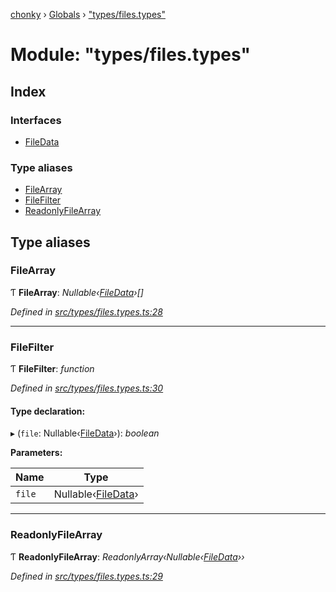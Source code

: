 [chonky](../README.md) › [Globals](../globals.md) › ["types/files.types"](_types_files_types_.md)

# Module: "types/files.types"

## Index

### Interfaces

* [FileData](../interfaces/_types_files_types_.filedata.md)

### Type aliases

* [FileArray](_types_files_types_.md#filearray)
* [FileFilter](_types_files_types_.md#filefilter)
* [ReadonlyFileArray](_types_files_types_.md#readonlyfilearray)

## Type aliases

###  FileArray

Ƭ **FileArray**: *Nullable‹[FileData](../interfaces/_types_files_types_.filedata.md)›[]*

*Defined in [src/types/files.types.ts:28](https://github.com/TimboKZ/Chonky/blob/b63f6c0/src/types/files.types.ts#L28)*

___

###  FileFilter

Ƭ **FileFilter**: *function*

*Defined in [src/types/files.types.ts:30](https://github.com/TimboKZ/Chonky/blob/b63f6c0/src/types/files.types.ts#L30)*

#### Type declaration:

▸ (`file`: Nullable‹[FileData](../interfaces/_types_files_types_.filedata.md)›): *boolean*

**Parameters:**

Name | Type |
------ | ------ |
`file` | Nullable‹[FileData](../interfaces/_types_files_types_.filedata.md)› |

___

###  ReadonlyFileArray

Ƭ **ReadonlyFileArray**: *ReadonlyArray‹Nullable‹[FileData](../interfaces/_types_files_types_.filedata.md)››*

*Defined in [src/types/files.types.ts:29](https://github.com/TimboKZ/Chonky/blob/b63f6c0/src/types/files.types.ts#L29)*
